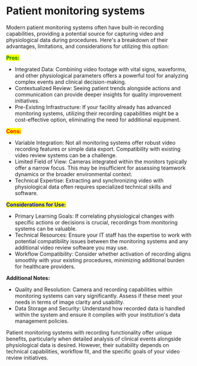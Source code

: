 # Patient monitoring systems

Modern patient monitoring systems often have built-in recording capabilities, providing a potential source for capturing video and physiological data during procedures. Here's a breakdown of their advantages, limitations, and considerations for utilizing this option:

<mark style="color:green;">**Pros:**</mark>

* Integrated Data: Combining video footage with vital signs, waveforms, and other physiological parameters offers a powerful tool for analyzing complex events and clinical decision-making.
* Contextualized Review: Seeing patient trends alongside actions and communication can provide deeper insights for quality improvement initiatives.
* Pre-Existing Infrastructure: If your facility already has advanced monitoring systems, utilizing their recording capabilities might be a cost-effective option, eliminating the need for additional equipment.

<mark style="color:red;">**Cons:**</mark>

* Variable Integration: Not all monitoring systems offer robust video recording features or simple data export. Compatibility with existing video review systems can be a challenge.
* Limited Field of View: Cameras integrated within the monitors typically offer a narrow focus. This may be insufficient for assessing teamwork dynamics or the broader environmental context.
* Technical Expertise: Extracting and synchronizing video with physiological data often requires specialized technical skills and software.

<mark style="color:blue;">**Considerations for Use:**</mark>

* Primary Learning Goals: If correlating physiological changes with specific actions or decisions is crucial, recordings from monitoring systems can be valuable.
* Technical Resources: Ensure your IT staff has the expertise to work with potential compatibility issues between the monitoring systems and any additional video review software you may use.
* Workflow Compatibility: Consider whether activation of recording aligns smoothly with your existing procedures, minimizing additional burden for healthcare providers.

**Additional Notes:**

* Quality and Resolution: Camera and recording capabilities within monitoring systems can vary significantly. Assess if these meet your needs in terms of image clarity and usability.
* Data Storage and Security: Understand how recorded data is handled within the system and ensure it complies with your institution's data management policies.

Patient monitoring systems with recording functionality offer unique benefits, particularly when detailed analysis of clinical events alongside physiological data is desired. However, their suitability depends on technical capabilities, workflow fit, and the specific goals of your video review initiatives.
